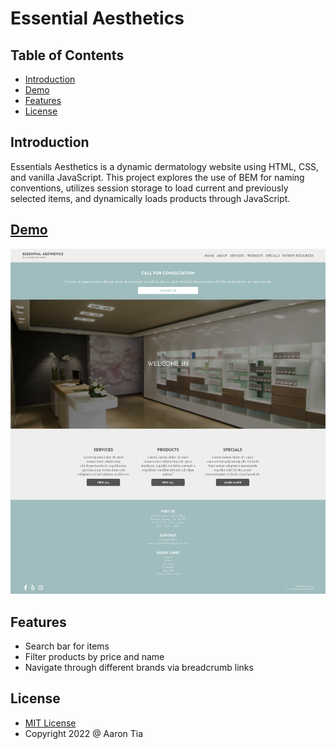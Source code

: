 # Essential Aesthetics

## Table of Contents
- [Introduction](#introduction)
- [Demo](#demo)
- [Features](#features)
- [License](#license)

<a name="introduction"></a>
## Introduction
Essentials Aesthetics is a dynamic dermatology website using HTML, CSS, and vanilla JavaScript.  This project explores the use of BEM for naming conventions, utilizes session storage to load current and previously selected items, and dynamically loads products through JavaScript.  

<a name="demo"></a>
## [Demo](https://atia009.github.io/essential-aesthetics/)
![](screenshot-01.png)

<a name="features"></a>
## Features
- Search bar for items
- Filter products by price and name
- Navigate through different brands via breadcrumb links 

<a name="license"></a>
## License
- [MIT License](https://badges.mit-license.org)
- Copyright 2022 @ Aaron Tia